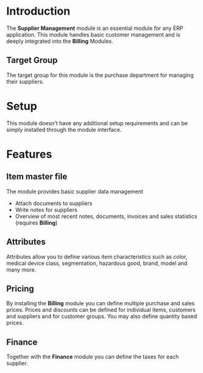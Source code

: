 # Introduction

The **Supplier Management** module is an essential module for any ERP application. This module handles basic customer management and is deeply integrated into the **Billing** Modules.

## Target Group

The target group for this module is the purchase department for managing their suppliers.

# Setup

This module doesn't have any additional setup requirements and can be simply installed through the module interface.

# Features

## Item master file

The module provides basic supplier data management

* Attach documents to suppliers
* Write notes for suppliers
* Overview of most recent notes, documents, invoices and sales statistics (requires **Billing**)

## Attributes

Attributes allow you to define various item characteristics such as color, medical device class, segmentation, hazardous good, brand, model and many more.

## Pricing

By installing the **Billing** module you can define multiple purchase and sales prices. Prices and discounts can be defined for individual items, customers and suppliers and for customer groups. You may also define quantity based prices.

## Finance

Together with the **Finance** module you can define the taxes for each supplier.
